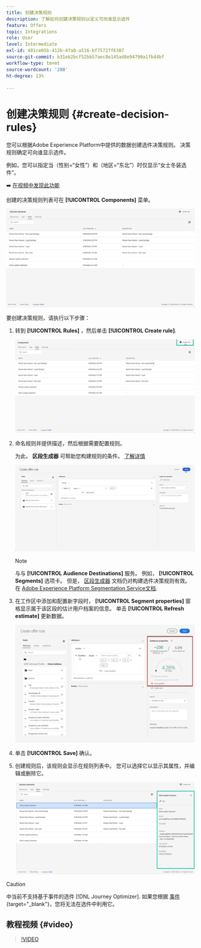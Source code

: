 ```yaml
---
title: 创建决策规则
description: 了解如何创建决策规则以定义可向谁显示选件
feature: Offers
topic: Integrations
role: User
level: Intermediate
exl-id: 401ce05b-412b-4fa0-a516-bf75727f6387
source-git-commit: b31eb2bcf52bb57aec8e145ad8e94790a1fb44bf
workflow-type: tm+mt
source-wordcount: '288'
ht-degree: 13%

---
```


# 创建决策规则 {#create-decision-rules}

您可以根据Adobe Experience Platform中提供的数据创建选件决策规则。 决策规则确定可向谁显示选件。

例如，您可以指定当（性别=“女性”）和（地区=“东北”）时仅显示“女士冬装选件”。

➡️ [在视频中发现此功能](#video)

创建的决策规则列表可在 **[!UICONTROL Components]** 菜单。

![](../assets/decision_rules_list.png)

要创建决策规则，请执行以下步骤：

1. 转到 **[!UICONTROL Rules]** ，然后单击 **[!UICONTROL Create rule]**.

   ![](../assets/offers_decision_rule_creation.png)

1. 命名规则并提供描述，然后根据需要配置规则。

   为此， **区段生成器** 可帮助您构建规则的条件。 [了解详情](../../segment/about-segments.md)

   <!--In this example, the rule will target customers that have the "Gold" loyalty level.-->

   ![](../assets/offers_decision_rule_creation_segment.png)

   >[!NOTE]
   >
   >与与 **[!UICONTROL Audience Destinations]** 服务。 例如， **[!UICONTROL Segments]** 选项卡。 但是， [区段生成器](../../segment/about-segments.md) 文档仍对构建选件决策规则有效。 在 [Adobe Experience Platform Segmentation Service文档](https://experienceleague.adobe.com/docs/experience-platform/segmentation/ui/segment-builder.html).

1. 在工作区中添加和配置新字段时， **[!UICONTROL Segment properties]** 窗格显示属于该区段的估计用户档案的信息。 单击 **[!UICONTROL Refresh estimate]** 更新数据。

   ![](../assets/offers_decision_rule_creation_estimate.png)

1. 单击 **[!UICONTROL Save]** 确认。

1. 创建规则后，该规则会显示在规则列表中。 您可以选择它以显示其属性，并编辑或删除它。

   ![](../assets/rule_created.png)

>[!CAUTION]
>
>中当前不支持基于事件的选件 [!DNL Journey Optimizer]. 如果您根据 [事件](https://experienceleague.adobe.com/docs/experience-platform/segmentation/ui/segment-builder.html?lang=en#events){target=&quot;_blank&quot;}，您将无法在选件中利用它。

## 教程视频 {#video}

>[!VIDEO](https://video.tv.adobe.com/v/329373?quality=12)

